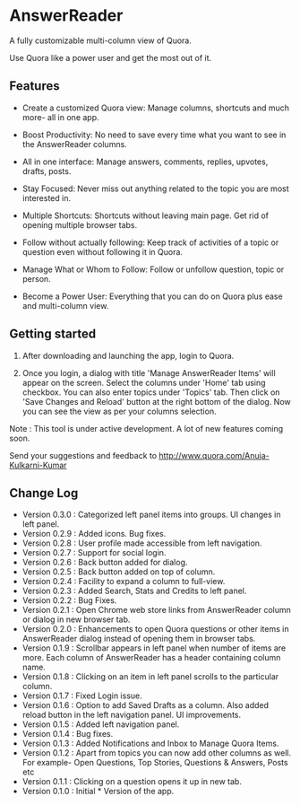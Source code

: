 AnswerReader
============

A fully customizable multi-column view of Quora.


Use Quora like a power user and get the most out of it.

## Features

* Create a customized Quora view: Manage columns, shortcuts and much more- all in one app.

* Boost Productivity: No need to save every time what you want to see in the AnswerReader columns.

* All in one interface: Manage answers, comments, replies, upvotes, drafts, posts.

* Stay Focused: Never miss out anything related to the topic you are most interested in.

* Multiple Shortcuts: Shortcuts without leaving main page. Get rid of opening multiple browser tabs.

* Follow without actually following: Keep track of activities of a topic or question even without following it in Quora.

* Manage What or Whom to Follow: Follow or unfollow question, topic or person.

* Become a Power User: Everything that you can do on Quora plus ease and multi-column view.

## Getting started

1. After downloading and launching the app, login to Quora. 

2. Once you login, a dialog with title 'Manage AnswerReader Items' will appear on the screen. Select the columns under 'Home' tab using checkbox. You can also enter topics under 'Topics' tab. Then click on 'Save Changes and Reload' button at the  right bottom of the dialog. Now you can see the view as per your columns selection.

Note : This tool is under active development. A lot of new features coming soon.

Send your suggestions and feedback to  http://www.quora.com/Anuja-Kulkarni-Kumar

## Change Log

* Version 0.3.0 : Categorized left panel items into groups. UI changes in left panel.
* Version 0.2.9 : Added icons. Bug fixes.
* Version 0.2.8 : User profile made accessible from left navigation.
* Version 0.2.7 : Support for social login.
* Version 0.2.6 : Back button added for dialog.
* Version 0.2.5 : Back button added on top of column.
* Version 0.2.4 : Facility to expand a column to full-view.
* Version 0.2.3 : Added Search, Stats and Credits to left panel.
* Version 0.2.2 : Bug Fixes. 
* Version 0.2.1 : Open Chrome web store links from AnswerReader column or dialog in new browser tab.
* Version 0.2.0 : Enhancements to open Quora questions or other items in AnswerReader dialog instead of opening them in browser tabs.
* Version 0.1.9 : Scrollbar appears in left panel when number of items are more. Each column of AnswerReader has a header containing column name.
* Version 0.1.8 : Clicking on an item in left panel scrolls to the particular column.
* Version 0.1.7 : Fixed Login issue.
* Version 0.1.6 : Option to add Saved Drafts as a column. Also added reload button in the left navigation panel. UI improvements.
* Version 0.1.5 : Added left navigation panel.
* Version 0.1.4 : Bug fixes.
* Version 0.1.3 : Added Notifications and Inbox to Manage Quora Items.
* Version 0.1.2 : Apart from topics you can now add other columns as well. For example- Open Questions, Top Stories, Questions & Answers, Posts etc
* Version 0.1.1 : Clicking on a question opens it up in new tab.
* Version 0.1.0 : Initial * Version of the app.

